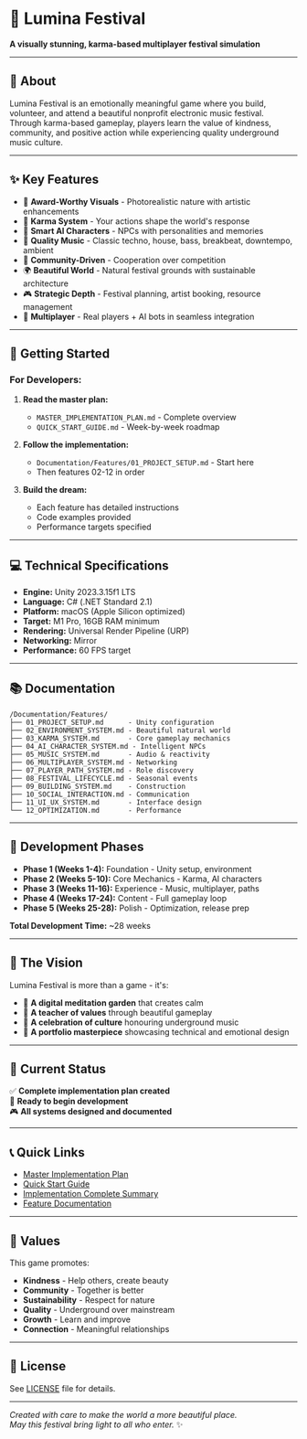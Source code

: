 # 🌟 Lumina Festival

**A visually stunning, karma-based multiplayer festival simulation**

---

## 🎯 About

Lumina Festival is an emotionally meaningful game where you build, volunteer, and attend a beautiful nonprofit electronic music festival. Through karma-based gameplay, players learn the value of kindness, community, and positive action while experiencing quality underground music culture.

---

## ✨ Key Features

- 🎨 **Award-Worthy Visuals** - Photorealistic nature with artistic enhancements
- 💫 **Karma System** - Your actions shape the world's response
- 🤖 **Smart AI Characters** - NPCs with personalities and memories
- 🎵 **Quality Music** - Classic techno, house, bass, breakbeat, downtempo, ambient
- 🤝 **Community-Driven** - Cooperation over competition
- 🌍 **Beautiful World** - Natural festival grounds with sustainable architecture
- 🎮 **Strategic Depth** - Festival planning, artist booking, resource management
- 👥 **Multiplayer** - Real players + AI bots in seamless integration

---

## 🚀 Getting Started

### For Developers:

1. **Read the master plan:**
   - `MASTER_IMPLEMENTATION_PLAN.md` - Complete overview
   - `QUICK_START_GUIDE.md` - Week-by-week roadmap
   
2. **Follow the implementation:**
   - `Documentation/Features/01_PROJECT_SETUP.md` - Start here
   - Then features 02-12 in order

3. **Build the dream:**
   - Each feature has detailed instructions
   - Code examples provided
   - Performance targets specified

---

## 💻 Technical Specifications

- **Engine:** Unity 2023.3.15f1 LTS
- **Language:** C# (.NET Standard 2.1)
- **Platform:** macOS (Apple Silicon optimized)
- **Target:** M1 Pro, 16GB RAM minimum
- **Rendering:** Universal Render Pipeline (URP)
- **Networking:** Mirror
- **Performance:** 60 FPS target

---

## 📚 Documentation

```
/Documentation/Features/
├── 01_PROJECT_SETUP.md      - Unity configuration
├── 02_ENVIRONMENT_SYSTEM.md - Beautiful natural world
├── 03_KARMA_SYSTEM.md       - Core gameplay mechanics
├── 04_AI_CHARACTER_SYSTEM.md - Intelligent NPCs
├── 05_MUSIC_SYSTEM.md       - Audio & reactivity
├── 06_MULTIPLAYER_SYSTEM.md - Networking
├── 07_PLAYER_PATH_SYSTEM.md - Role discovery
├── 08_FESTIVAL_LIFECYCLE.md - Seasonal events
├── 09_BUILDING_SYSTEM.md    - Construction
├── 10_SOCIAL_INTERACTION.md - Communication
├── 11_UI_UX_SYSTEM.md       - Interface design
└── 12_OPTIMIZATION.md       - Performance
```

---

## 🎨 Development Phases

- **Phase 1 (Weeks 1-4):** Foundation - Unity setup, environment
- **Phase 2 (Weeks 5-10):** Core Mechanics - Karma, AI characters
- **Phase 3 (Weeks 11-16):** Experience - Music, multiplayer, paths
- **Phase 4 (Weeks 17-24):** Content - Full gameplay loop
- **Phase 5 (Weeks 25-28):** Polish - Optimization, release prep

**Total Development Time:** ~28 weeks

---

## 🌟 The Vision

Lumina Festival is more than a game - it's:

- 🧘 **A digital meditation garden** that creates calm
- 📖 **A teacher of values** through beautiful gameplay
- 🎵 **A celebration of culture** honouring underground music
- 🎨 **A portfolio masterpiece** showcasing technical and emotional design

---

## 🎯 Current Status

✅ **Complete implementation plan created**  
📅 **Ready to begin development**  
🎮 **All systems designed and documented**

---

## 📞 Quick Links

- [Master Implementation Plan](MASTER_IMPLEMENTATION_PLAN.md)
- [Quick Start Guide](QUICK_START_GUIDE.md)
- [Implementation Complete Summary](IMPLEMENTATION_COMPLETE.md)
- [Feature Documentation](Documentation/Features/)

---

## 🤝 Values

This game promotes:
- **Kindness** - Help others, create beauty
- **Community** - Together is better
- **Sustainability** - Respect for nature
- **Quality** - Underground over mainstream
- **Growth** - Learn and improve
- **Connection** - Meaningful relationships

---

## 📄 License

See [LICENSE](LICENSE) file for details.

---

*Created with care to make the world a more beautiful place.*  
*May this festival bring light to all who enter.* ✨